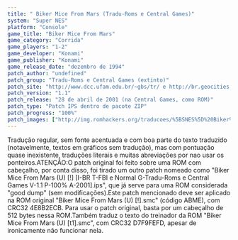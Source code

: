 ```yaml
---
title: " Biker Mice From Mars (Tradu-Roms e Central Games)"
system: "Super NES"
platform: "Console"
game_title: "Biker Mice From Mars"
game_category: "Corrida"
game_players: "1-2"
game_developer: "Konami"
game_publisher: "Konami"
game_release_date: "dezembro de 1994"
patch_author: "undefined"
patch_group: "Tradu-Roms e Central Games (extinto)"
patch_site: "http://www.dcc.ufam.edu.br/~gbs/tr/ e http://br.geocities.com/centralgames/ (fora do ar)"
patch_version: "1.1"
patch_release: "28 de abril de 2001 (na Central Games, como ROM)"
patch_type: "Patch IPS dentro de pacote ZIP"
patch_progress: "100%"
patch_images: ["http://img.romhackers.org/traducoes/%5BSNES%5D%20Biker%20Mice%20From%20Mars%20-%20Tradu-Roms%20e%20Central%20Games%20-%201.png","http://img.romhackers.org/traducoes/%5BSNES%5D%20Biker%20Mice%20From%20Mars%20-%20Tradu-Roms%20e%20Central%20Games%20-%202.png","http://img.romhackers.org/traducoes/%5BSNES%5D%20Biker%20Mice%20From%20Mars%20-%20Tradu-Roms%20e%20Central%20Games%20-%203.png"]
---
```

Tradução regular, sem fonte acentuada e com boa parte do texto traduzido (notavelmente, textos em gráficos sem tradução), mas com pontuação quase inexistente, traduções literais e muitas abreviações por nao usar os ponteiros.ATENÇÃO:O patch original foi feito sobre uma ROM com cabeçalho, por conta disso, foi tirado um outro patch nomeado como "Biker Mice From Mars (U) [!] [I-BR T-FBI e Normal G-Tradu-Roms e Central Games V-1.1 P-100% A-2001].ips", que já serve para uma ROM considerada "good dump" (sem modificações).Este patch mencionado deve ser aplicado na ROM original "Biker Mice From Mars (U) [!].smc" (código ABME), com CRC32 4E8B2ECB. Para usar o patch original, basta por um cabeçalho de 512 bytes nessa ROM.Também traduz o texto do treinador da ROM "Biker Mice From Mars (U) [t1].smc", com CRC32 D7F9FEFD, apesar de ironicamente não funcionar nela.